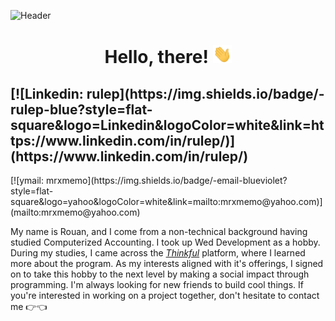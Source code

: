 ![Header](https://i.imgur.com/wd8F14S.png)

<h1 align='center'> Hello, there! <img src="https://raw.githubusercontent.com/rulep/rulep/master/wave.gif" width="30px"> </h1>

<h2 style="align: center">
[![Linkedin: rulep](https://img.shields.io/badge/-rulep-blue?style=flat-square&logo=Linkedin&logoColor=white&link=https://www.linkedin.com/in/rulep/)](https://www.linkedin.com/in/rulep/)
</h2>
<p style="align: center">
[![ymail: mrxmemo](https://img.shields.io/badge/-email-blueviolet?style=flat-square&logo=yahoo&logoColor=white&link=mailto:mrxmemo@yahoo.com)](mailto:mrxmemo@yahoo.com)
</p>

My name is Rouan, and I come from a non-technical background having studied Computerized Accounting. I took up Wed Development as a hobby. During my studies, I came across the <em><a href="https://www.thinkful.com/">Thinkful</a></em> platform, where I learned more about the program. As my interests aligned with it's offerings, I signed on to take this hobby to the next level by making a social impact through programming. I'm always looking for new friends to build cool things. If you're interested in working on a project together, don't hesitate to contact me 👉👈

<!--
**rulep/rulep** is a ✨ _special_ ✨ repository because its `README.md` (this file) appears on your GitHub profile.

Here are some ideas to get you started:

- 🔭 I’m currently working on ...
- 🌱 I’m currently learning ...
- 👯 I’m looking to collaborate on ...
- 🤔 I’m looking for help with ...
- 💬 Ask me about ...
- 📫 How to reach me: ...
- 😄 Pronouns: ...
- ⚡ Fun fact: ...
-->

